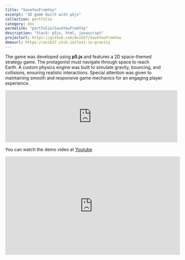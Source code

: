 ```yaml
---
title: "SaveYouFromYou"
excerpt: "2D game built with p5js"
collection: portfolio
category: dev
permalink: "portfolio/SaveYouFromYoy"
description: "Stack: p5js, html, javascript"
projecturl: https://github.com/Asib27/SaveYouFromYou
demourl: https://asib27.itch.io/lost-in-gravity
---
```


The game was developed using **p5.js** and features a 2D space-themed strategy game. The protagonist must navigate through space to reach Earth. A custom physics engine was built to simulate gravity, bouncing, and collisions, ensuring realistic interactions. Special attention was given to maintaining smooth and responsive game mechanics for an engaging player experience.  

<iframe frameborder="0" src="https://itch.io/embed/2156266" width="552" height="167"><a href="https://asib27.itch.io/lost-in-gravity">Lost in Gravity by asib27</a></iframe>

You can watch the demo video at [Youtube](https://www.youtube.com/watch?v=hLj8GyflLBk)


<iframe width="560" height="315" src="https://www.youtube.com/embed/hLj8GyflLBk?si=QErvoDA33ixifJl0" title="YouTube video player" frameborder="0" allow="accelerometer; autoplay; clipboard-write; encrypted-media; gyroscope; picture-in-picture; web-share" referrerpolicy="strict-origin-when-cross-origin" allowfullscreen></iframe>
